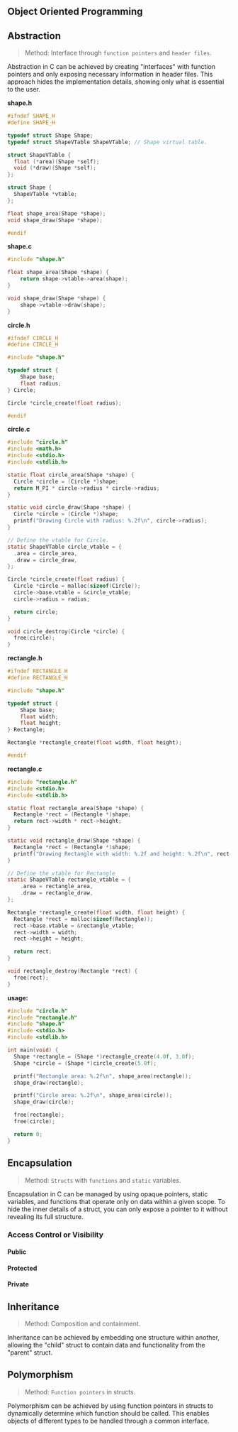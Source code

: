 ## Object Oriented Programming

## Abstraction
> Method: Interface through `function pointers` and `header files`.

Abstraction in C can be achieved by creating "interfaces" with function pointers and only exposing necessary information in header files. This approach hides the implementation details, showing only what is essential to the user.

**shape.h**
```c
#ifndef SHAPE_H
#define SHAPE_H

typedef struct Shape Shape;
typedef struct ShapeVTable ShapeVTable; // Shape virtual table.

struct ShapeVTable {
  float (*area)(Shape *self);
  void (*draw)(Shape *self);
};

struct Shape {
  ShapeVTable *vtable;
};

float shape_area(Shape *shape);
void shape_draw(Shape *shape);

#endif
```

**shape.c**
```c
#include "shape.h"

float shape_area(Shape *shape) {
    return shape->vtable->area(shape);
}

void shape_draw(Shape *shape) {
    shape->vtable->draw(shape);
}
```

**circle.h**
```c
#ifndef CIRCLE_H
#define CIRCLE_H

#include "shape.h"

typedef struct {
    Shape base;
    float radius;
} Circle;

Circle *circle_create(float radius);

#endif
```

**circle.c**
```c
#include "circle.h"
#include <math.h>
#include <stdio.h>
#include <stdlib.h>

static float circle_area(Shape *shape) {
  Circle *circle = (Circle *)shape;
  return M_PI * circle->radius * circle->radius;
}

static void circle_draw(Shape *shape) {
  Circle *circle = (Circle *)shape;
  printf("Drawing Circle with radius: %.2f\n", circle->radius);
}

// Define the vtable for Circle.
static ShapeVTable circle_vtable = {
  .area = circle_area,
  .draw = circle_draw,
};

Circle *circle_create(float radius) {
  Circle *circle = malloc(sizeof(Circle));
  circle->base.vtable = &circle_vtable;
  circle->radius = radius;

  return circle;
}

void circle_destroy(Circle *circle) {
  free(circle);
}
```

**rectangle.h**
```c
#ifndef RECTANGLE_H
#define RECTANGLE_H

#include "shape.h"

typedef struct {
    Shape base;
    float width;
    float height;
} Rectangle;

Rectangle *rectangle_create(float width, float height);

#endif
```

**rectangle.c**
```c
#include "rectangle.h"
#include <stdio.h>
#include <stdlib.h>

static float rectangle_area(Shape *shape) {
  Rectangle *rect = (Rectangle *)shape;
  return rect->width * rect->height;
}

static void rectangle_draw(Shape *shape) {
  Rectangle *rect = (Rectangle *)shape;
  printf("Drawing Rectangle with width: %.2f and height: %.2f\n", rect->width, rect->height);
}

// Define the vtable for Rectangle
static ShapeVTable rectangle_vtable = {
    .area = rectangle_area,
    .draw = rectangle_draw,
};

Rectangle *rectangle_create(float width, float height) {
  Rectangle *rect = malloc(sizeof(Rectangle));
  rect->base.vtable = &rectangle_vtable;
  rect->width = width;
  rect->height = height;

  return rect;
}

void rectangle_destroy(Rectangle *rect) {
  free(rect);
}
```

**usage:**
```c
#include "circle.h"
#include "rectangle.h"
#include "shape.h"
#include <stdio.h>
#include <stdlib.h>

int main(void) {
  Shape *rectangle = (Shape *)rectangle_create(4.0f, 3.0f);
  Shape *circle = (Shape *)circle_create(5.0f);

  printf("Rectangle area: %.2f\n", shape_area(rectangle));
  shape_draw(rectangle);

  printf("Circle area: %.2f\n", shape_area(circle));
  shape_draw(circle);

  free(rectangle);
  free(circle);

  return 0;
}
```

## Encapsulation
> Method: `Structs` with `functions` and `static` variables.

Encapsulation in C can be managed by using opaque pointers, static variables, and functions that operate only on data within a given scope. To hide the inner details of a struct, you can only expose a pointer to it without revealing its full structure.

### Access Control or Visibility
#### Public
#### Protected
#### Private

## Inheritance
> Method: Composition and containment.

Inheritance can be achieved by embedding one structure within another, allowing the "child" struct to contain data and functionality from the "parent" struct.

## Polymorphism
> Method: `Function pointers` in structs.

Polymorphism can be achieved by using function pointers in structs to dynamically determine which function should be called. This enables objects of different types to be handled through a common interface.
